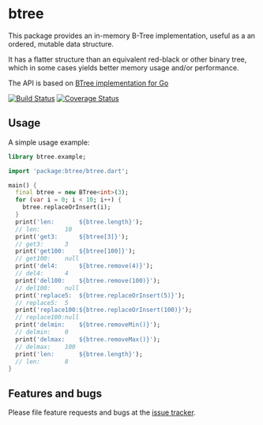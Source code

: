 # btree

This package provides an in-memory B-Tree implementation, useful as a
an ordered, mutable data structure.

It has a flatter structure than an equivalent red-black or other binary tree,
which in some cases yields better memory usage and/or performance.

The API is based on [BTree implementation for Go][btree-go]

[![Build Status](https://travis-ci.org/kseo/btree.svg)](https://travis-ci.org/kseo/btree)
[![Coverage Status](https://coveralls.io/repos/kseo/btree/badge.svg?branch=master&service=github)](https://coveralls.io/github/kseo/btree?branch=master)

[btree-go]: https://godoc.org/github.com/google/btree

## Usage

A simple usage example:

```dart
library btree.example;

import 'package:btree/btree.dart';

main() {
  final btree = new BTree<int>(3);
  for (var i = 0; i < 10; i++) {
    btree.replaceOrInsert(i);
  }
  print('len:       ${btree.length}');
  // len:       10
  print('get3:      ${btree[3]}');
  // get3:      3
  print('get100:    ${btree[100]}');
  // get100:    null
  print('del4:      ${btree.remove(4)}');
  // del4:      4
  print('del100:    ${btree.remove(100)}');
  // del100:    null
  print('replace5:  ${btree.replaceOrInsert(5)}');
  // replace5:  5
  print('replace100:${btree.replaceOrInsert(100)}');
  // replace100:null
  print('delmin:    ${btree.removeMin()}');
  // delmin:    0
  print('delmax:    ${btree.removeMax()}');
  // delmax:    100
  print('len:       ${btree.length}');
  // len:       8
}
```

## Features and bugs

Please file feature requests and bugs at the [issue tracker][tracker].

[tracker]: https://github.com/kseo/btree/issues
